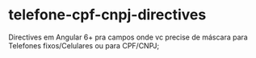 # telefone-cpf-cnpj-directives
Directives em Angular 6+ pra campos onde vc precise de máscara para Telefones fixos/Celulares ou para CPF/CNPJ;
